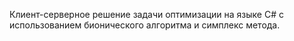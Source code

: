 Клиент-серверное решение задачи оптимизации на языке С# с использованием бионического алгоритма и симплекс метода.
